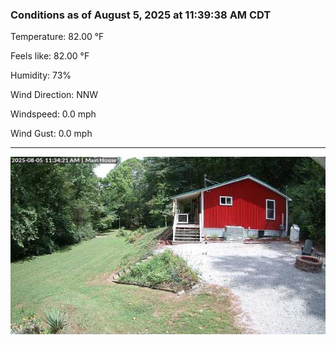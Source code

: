 ### Conditions as of August 5, 2025 at 11:39:38 AM CDT 

Temperature: 82.00 &deg;F

Feels like: 82.00 &deg;F

Humidity: 73%

Wind Direction: NNW

Windspeed: 0.0 mph

Wind Gust: 0.0 mph

---

<img src="./images/latest.jpeg"/>

